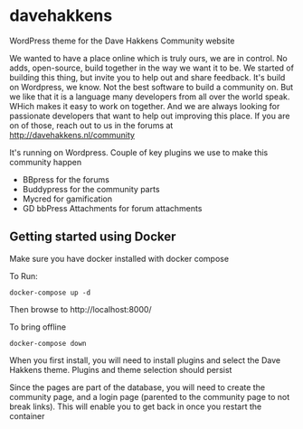 # davehakkens
WordPress theme for the Dave Hakkens Community website

We wanted to have a place online which is truly ours, we are in control. No adds, open-source, build together in the way we want it to be. We started of building this thing, but invite you to help out and share feedback. It's build on Wordpress, we know. Not the best software to build a community on. But we like that it is a language many developers from all over the world speak. WHich makes it easy to work on together. And we are always looking for passionate developers that want to help out improving this place. If you are on of those, reach out to us in the forums at http://davehakkens.nl/community


It's running on Wordpress.
Couple of key plugins we use to make this community happen
- BBpress for the forums
- Buddypress for the community parts
- Mycred for gamification
- GD bbPress Attachments for forum attachments

## Getting started using Docker

Make sure you have docker installed with docker compose

To Run:

    docker-compose up -d

Then browse to http://localhost:8000/

To bring offline

    docker-compose down

When you first install, you will need to install plugins and select the Dave Hakkens theme. Plugins and theme selection should persist

Since the pages are part of the database, you will need to create the community page, and a login page (parented to the community page to not break links). This will enable you to get back in once you restart the container
